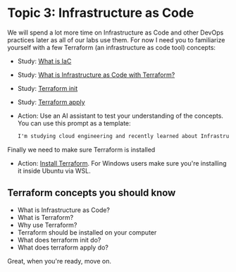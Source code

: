 # Topic 3: Infrastructure as Code

We will spend a lot more time on Infrastructure as Code and other DevOps practices later as all of our labs use them. For now I need you to familiarize yourself with a few Terraform (an infrastructure as code tool) concepts:

- Study: [What is IaC](https://www.hashicorp.com/resources/what-is-infrastructure-as-code)
- Study: [What is Infrastructure as Code with Terraform?](https://learn.hashicorp.com/tutorials/terraform/infrastructure-as-code)
- Study: [Terraform init](https://developer.hashicorp.com/terraform/cli/commands/init)
- Study: [Terraform apply](https://developer.hashicorp.com/terraform/cli/commands/apply)
- Action: Use an AI assistant to test your understanding of the concepts. You can use this prompt as a template:

    ``` txt
    I'm studying cloud engineering and recently learned about Infrastructure as Code. I will provide you an explanation about it and please ask me any questions if my explanation is not clear. I want to make sure I really understand this concept so please do not correct me, simple ask questions until I get the explanation right. Here is my explanation: IaC is 
    ```

Finally we need to make sure Terraform is installed

- Action: [Install Terraform](https://developer.hashicorp.com/terraform/install). For Windows users make sure you're installing it inside Ubuntu via WSL.

## Terraform concepts you should know

- What is Infrastructure as Code?
- What is Terraform?
- Why use Terraform?
- Terraform should be installed on your computer
- What does terraform init do?
- What does terraform apply do?

Great, when you're ready, move on.